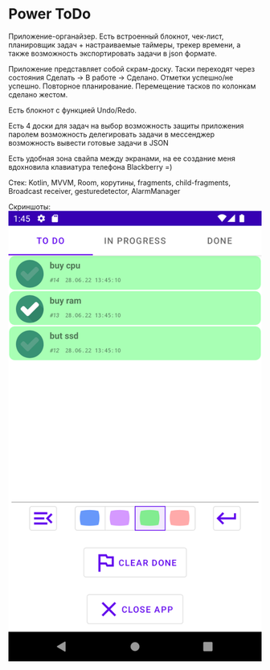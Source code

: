 Power ToDo
=============
Приложение-органайзер. Eсть встроенный блокнот, чек-лист, планировщик задач + настраиваемые таймеры, трекер времени, а также возможность экспортировать задачи в json формате.

Приложение представляет собой скрам-доску.  Таски переходят через состояния Сделать -> В работе -> Сделано. Отметки успешно/не успешно. Повторное планирование. Перемещение тасков
по колонкам сделано жестом.

Есть блокнот с функцией Undo/Redo.

Есть 4 доски для задач на выбор
возможность защиты приложения паролем
возможность делегировать задачи в мессенджер
возможность вывести готовые задачи в JSON

Есть удобная зона свайпа между экранами, на ее создание меня вдохновила клавиатура телефона Blackberry =)

Стек: Kotlin, MVVM, Room, корутины, fragments, child-fragments, Broadcast receiver, gesturedetector, AlarmManager

Скриншоты:
![alt text](https://github.com/AlexanderKott/powertodo_v2/blob/main/images/Screenshot_1656423924.png?raw=true)
